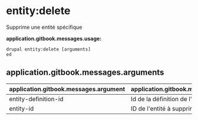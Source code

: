 # entity:delete
Supprime une entité spécifique

**application.gitbook.messages.usage:**
```
drupal entity:delete [arguments]
ed
```

## application.gitbook.messages.arguments
application.gitbook.messages.argument | application.gitbook.messages.details
---------|-------------
entity-definition-id | Id de la définition de l'entité
entity-id | ID de l'entité à supprimer
